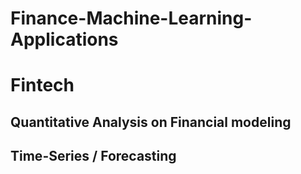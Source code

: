 # Finance-Machine-Learning-Applications
# Fintech
## Quantitative Analysis on Financial modeling 
## Time-Series / Forecasting

